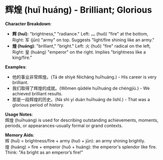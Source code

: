 # **辉煌 (huī huáng) - Brilliant; Glorious**

**Character Breakdown**:  
- **辉 (huī)**: "brightness," "radiance." Left: 灬 (huǒ) "fire" at the bottom, Right: 军 (jūn) "army" on top. Suggests "light/fire shining like an army."  
- **煌 (huáng)**: "brilliant," "bright." Left: 火 (huǒ) "fire" radical on the left, Right: 皇 (huáng) "emperor" on the right. Implies "brightness like a king/fire."

**Examples**:  
- 他的事业非常辉煌。(Tā de shìyè fēicháng huīhuáng.) - His career is very brilliant.  
- 我们取得了辉煌的成就。(Wǒmen qǔdéle huīhuáng de chéngjiù.) - We achieved brilliant results.  
- 那是一段辉煌的历史。(Nà shì yí duàn huīhuáng de lìshǐ.) - That was a glorious period of history.

**Usage Notes**:  
辉煌 (huīhuáng) is used for describing outstanding achievements, moments, periods, or appearances-usually formal or grand contexts.

**Memory Aids**:  
辉 (huī) = brightness/fire + army (huǒ + jūn): an army shining brightly.  
煌 (huáng) = fire + emperor (huǒ + huáng): the emperor's splendor like fire.  
Think: "As bright as an emperor’s fire!"